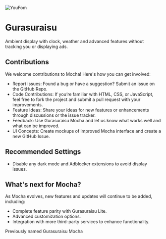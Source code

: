 ![YouFom](https://github.com/youform/youform.github.io/blob/main/rlly/YouForm.png)
# Gurasuraisu
Ambient display with clock, weather and advanced features without tracking you or displaying ads.

## Contributions
We welcome contributions to Mocha! Here's how you can get involved:
- Report issues: Found a bug or have a suggestion? Submit an issue on the GitHub Repo.  
- Code Contributions: If you’re familiar with HTML, CSS, or JavaScript, feel free to fork the project and submit a pull request with your improvements.  
- Feature Ideas: Share your ideas for new features or enhancements through discussions or the issue tracker.  
- Feedback: Use Gurasuraisu Mocha and let us know what works well and what can be improved.  
- UI Concepts: Create mockups of improved Mocha interface and create a new GitHub Issue.

## Recommended Settings
- Disable any dark mode and Adblocker extensions to avoid display issues.

## What's next for Mocha?
As Mocha evolves, new features and updates will continue to be added, including:
- Complete feature parity with Gurasuraisu Lite.
- Advanced customization options.
- Integration with more third-party services to enhance functionality.

Previously named Gurasuraisu Mocha
